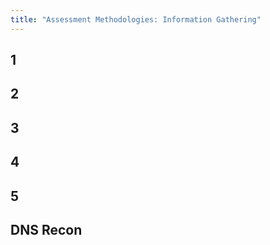 ```yaml
---
title: "Assessment Methodologies: Information Gathering"
---
```


## 1
## 2
## 3
## 4
## 5

## DNS Recon

